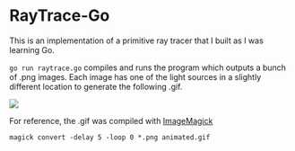 # RayTrace-Go

This is an implementation of a primitive ray tracer that I built as I was learning Go.

`go run raytrace.go` compiles and runs the program which outputs a bunch of .png images. Each image has one of the light sources in a slightly different location to generate the following .gif.

![](animated.gif)

For reference, the .gif was compiled with [ImageMagick](https://imagemagick.org/script/download.php)

`magick convert -delay 5 -loop 0 *.png animated.gif`